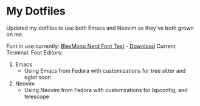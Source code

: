 # My Dotfiles
Updated my dotfiles to use both Emacs and Neovim as they've both grown on me.

Font in use currently: [BlexMono Nerd Font Text](https://www.nerdfonts.com/font-downloads) - [Download](https://github.com/ryanoasis/nerd-fonts/releases/download/v3.2.1/IBMPlexMono.zip)
Current Terminal: Foot
Editors:
1. Emacs
    - Using Emacs from Fedora with customizations for tree sitter and eglot soon
1. Neovim
    - Using Neovim from Fedora with customzations for lspconfig, and telescope
